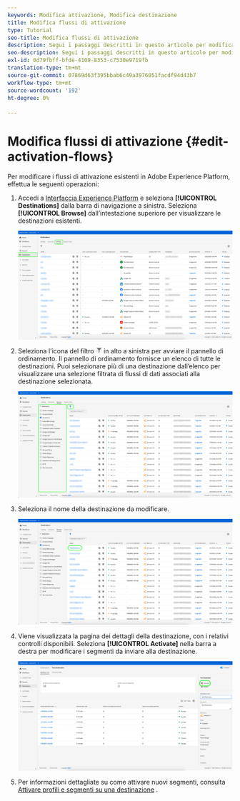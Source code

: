 ```yaml
---
keywords: Modifica attivazione, Modifica destinazione
title: Modifica flussi di attivazione
type: Tutorial
seo-title: Modifica flussi di attivazione
description: Segui i passaggi descritti in questo articolo per modificare un flusso di attivazione esistente in Adobe Experience Platform.
seo-description: Segui i passaggi descritti in questo articolo per modificare un flusso di attivazione esistente in Adobe Experience Platform.
exl-id: 0d79fbff-bfde-4109-8353-c7530e9719fb
translation-type: tm+mt
source-git-commit: 07869d63f395bbab6c49a3976051facdf94d43b7
workflow-type: tm+mt
source-wordcount: '192'
ht-degree: 0%

---
```


# Modifica flussi di attivazione {#edit-activation-flows}

Per modificare i flussi di attivazione esistenti in Adobe Experience Platform, effettua le seguenti operazioni:

1. Accedi a [Interfaccia Experience Platform](https://platform.adobe.com/) e seleziona **[!UICONTROL Destinations]** dalla barra di navigazione a sinistra. Seleziona **[!UICONTROL Browse]** dall’intestazione superiore per visualizzare le destinazioni esistenti.

   ![Sfoglia destinazioni](../assets/ui/edit-activation/browse-destinations.png)

2. Seleziona l&#39;icona del filtro ![Icona-filtro](../assets/ui/edit-activation/filter.png) in alto a sinistra per avviare il pannello di ordinamento. Il pannello di ordinamento fornisce un elenco di tutte le destinazioni. Puoi selezionare più di una destinazione dall’elenco per visualizzare una selezione filtrata di flussi di dati associati alla destinazione selezionata.

   ![Filtrare le destinazioni](../assets/ui/edit-activation/filter-destinations.png)

3. Seleziona il nome della destinazione da modificare.

   ![Seleziona destinazione](../assets/ui/edit-activation/destination-select.png)

4. Viene visualizzata la pagina dei dettagli della destinazione, con i relativi controlli disponibili. Seleziona **[!UICONTROL Activate]** nella barra a destra per modificare i segmenti da inviare alla destinazione.

   ![Dettagli della destinazione](../assets/ui/edit-activation/destination-details.png)

5. Per informazioni dettagliate su come attivare nuovi segmenti, consulta [Attivare profili e segmenti su una destinazione](activate-destinations.md) .
